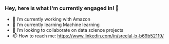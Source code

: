 ### Hey, here is what I'm currently engaged in! 👋


- 🔭 I’m currently working with Amazon
- 🌱 I’m currently learning Machine learning
- 👯 I’m looking to collaborate on data science projects
- 📫 How to reach me: https://www.linkedin.com/in/sreelal-b-b69b52119/

